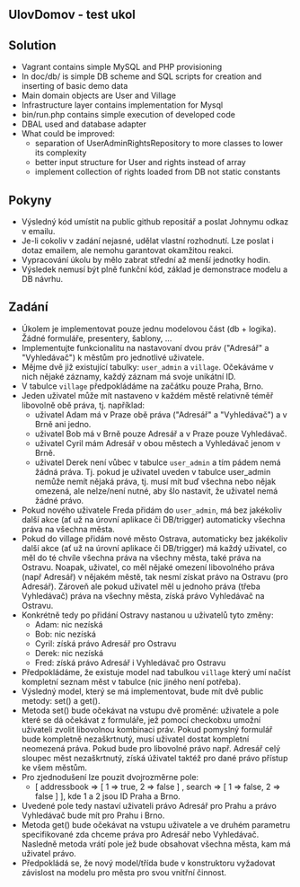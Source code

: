 ## UlovDomov - test ukol

## Solution
- Vagrant contains simple MySQL and PHP provisioning
- In doc/db/ is simple DB scheme and SQL scripts for creation and inserting of basic demo data
- Main domain objects are User and Village
- Infrastructure layer contains implementation for Mysql
- bin/run.php contains simple execution of developed code
- DBAL used and database adapter
- What could be improved:
    - separation of UserAdminRightsRepository to more classes to lower its complexity
    - better input structure for User and rights instead of array
    - implement collection of rights loaded from DB not static constants

## Pokyny
- Výsledný kód umístit na public github repositář a poslat Johnymu odkaz v emailu.
- Je-li cokoliv v zadání nejasné, udělat vlastní rozhodnutí. Lze poslat i dotaz emailem, ale nemohu garantovat okamžitou reakci.
- Vypracování úkolu by mělo zabrat střední až menší jednotky hodin.
- Výsledek nemusí být plně funkční kód, základ je demonstrace modelu a DB návrhu.

## Zadání
- Úkolem je implementovat pouze jednu modelovou část (db + logika). Žádné formuláře, presentery, šablony, ...
- Implementujte funkcionalitu na nastavovaní dvou práv ("Adresář" a "Vyhledávač") k městům pro jednotlivé uživatele.
- Mějme dvě již existující tabulky: `user_admin` a `village`. Očekáváme v nich nějaké záznamy, každý záznam má svoje unikátní ID.
- V tabulce `village` předpokládáme na začátku pouze Praha, Brno.
- Jeden uživatel může mít nastaveno v každém městě relativně téměř libovolně obě práva, tj. například:
    - uživatel Adam má v Praze obě práva ("Adresář" a "Vyhledávač") a v Brně ani jedno.
    - uživatel Bob má v Brně pouze Adresář a v Praze pouze Vyhledávač.
    - uživatel Cyril mám Adresář v obou městech a Vyhledávač jenom v Brně.
    - uživatel Derek není vůbec v tabulce `user_admin` a tím pádem nemá žádná práva. Tj. pokud je uživatel uveden v tabulce user_admin nemůže nemít nějaká práva, tj. musí mít buď všechna nebo nějak omezená, ale nelze/není nutné, aby šlo nastavit, že uživatel nemá žádné právo.
- Pokud nového uživatele Freda přidám do `user_admin`, má bez jakékoliv další akce (ať už na úrovní aplikace či DB/trigger) automaticky všechna práva na všechna města.
- Pokud do village přidám nové město Ostrava, automaticky bez jakékoliv další akce (ať už na úrovní aplikace či DB/trigger) má každý uživatel, co měl do té chvíle všechna práva na všechny města, také práva na Ostravu. Noapak, uživatel, co měl nějaké omezení libovolného práva (např Adresář) v nějakém městě, tak nesmí získat právo na Ostravu (pro Adresář). Zároveň ale pokud uživatel měl u jednoho práva (třeba Vyhledávač) práva na všechny města, získá právo Vyhledávač na Ostravu.
- Konkrétně tedy po přidání Ostravy nastanou u uživatelů tyto změny:
    - Adam: nic nezíská
    - Bob: nic nezíská
    - Cyril: získá právo Adresář pro Ostravu
    - Derek: nic nezíská
    - Fred: získá právo Adresář i Vyhledávač pro Ostravu
- Předpokládáme, že existuje model nad tabulkou `village` který umí načíst kompletní seznam měst v tabulce (nic jiného není potřeba).
- Výsledný model, který se má implementovat, bude mít dvě public metody: set() a get().
- Metoda set() bude očekávat na vstupu dvě proměné: uživatele a pole které se dá očekávat z formuláře, jež pomocí checkobxu umožní uživateli zvolit libovolnou kombinaci práv. Pokud pomyslný formulář bude kompletně nezaškrtnutý, musí uživatel dostat kompletní neomezená práva. Pokud bude pro libovolné právo např. Adresář celý sloupec měst nezaškrtnutý, získá úživatel taktéž pro dané právo přístup ke všem městům.
- Pro zjednodušení lze pouzit dvojrozměrne pole: 
    - [ addressbook => [ 1 => true, 2 => false ] , search => [ 1 => false, 2 => false ] ], kde 1 a 2 jsou ID Praha a Brno.
- Uvedené pole tedy nastaví uživateli právo Adresář pro Prahu a právo Vyhledávač bude mít pro Prahu i Brno.
- Metoda get() bude očekávat na vstupu uživatele a ve druhém parametru specifikované zda chceme práva pro Adresář nebo Vyhledávač. Nasledně metoda vrátí pole jež bude obsahovat všechna města, kam má uživatel právo.
- Předpokládá se, že nový model/třída bude v konstruktoru vyžadovat závislost na modelu pro města pro svou vnitřní činnost.
